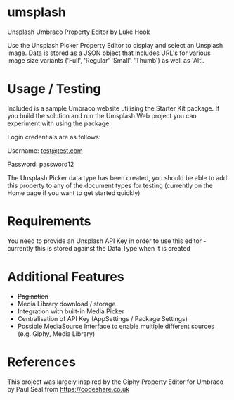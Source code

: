 # umsplash
Unsplash Umbraco Property Editor by Luke Hook

Use the Unsplash Picker Property Editor to display and select an Unsplash image. Data is stored as a JSON object that includes URL's for various image size variants ('Full', 'Regular' 'Small', 'Thumb') as well as 'Alt'.

# Usage / Testing

Included is a sample Umbraco website utilising the Starter Kit package. If you build the solution and run the Umsplash.Web project you can experiment with using the package.

Login credentials are as follows:

Username: test@test.com

Password: password12

The Unsplash Picker data type has been created, you should be able to add this property to any of the document types for testing (currently on the Home page if you want to get started quickly)

# Requirements

You need to provide an Unsplash API Key in order to use this editor - currently this is stored against the Data Type when it is created

# Additional Features

- ~~Pagination~~
- Media Library download / storage
- Integration with built-in Media Picker
- Centralisation of API Key (AppSettings / Package Settings)
- Possible MediaSource Interface to enable multiple different sources (e.g. Giphy, Media Library)

# References
This project was largely inspired by the Giphy Property Editor for Umbraco by Paul Seal from https://codeshare.co.uk
